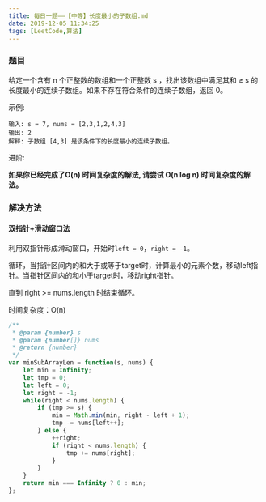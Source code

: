 ```yaml
---
title: 每日一题——【中等】长度最小的子数组.md
date: 2019-12-05 11:34:25
tags: [LeetCode,算法]
---
```


### 题目
给定一个含有 n 个正整数的数组和一个正整数 s ，找出该数组中满足其和 ≥ s 的长度最小的连续子数组。如果不存在符合条件的连续子数组，返回 0。

示例: 
```
输入: s = 7, nums = [2,3,1,2,4,3]
输出: 2
解释: 子数组 [4,3] 是该条件下的长度最小的连续子数组。
```

进阶:

**如果你已经完成了O(n) 时间复杂度的解法, 请尝试 O(n log n) 时间复杂度的解法。**

### 解决方法
#### 双指针+滑动窗口法
利用双指针形成滑动窗口，开始时`left = 0`，`right = -1`。

循环，当指针区间内的和大于或等于target时，计算最小的元素个数，移动left指针。当指针区间内的和小于target时，移动right指针。

直到 right >= nums.length 时结束循环。

时间复杂度：O(n)

```js
/**
 * @param {number} s
 * @param {number[]} nums
 * @return {number}
 */
var minSubArrayLen = function(s, nums) {
    let min = Infinity;
    let tmp = 0;
    let left = 0;
    let right = -1;
    while(right < nums.length) {
        if (tmp >= s) {
            min = Math.min(min, right - left + 1);
            tmp -= nums[left++];
        } else {
            ++right;
            if (right < nums.length) {
                tmp += nums[right];
            }
        }
    }
    return min === Infinity ? 0 : min;
};
```